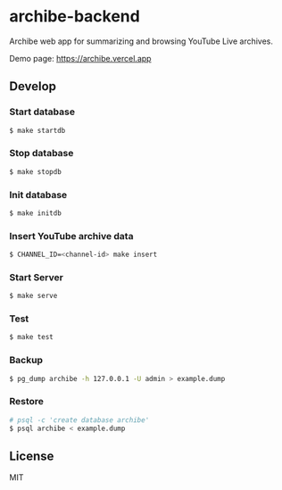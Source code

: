 # archibe-backend

Archibe web app for summarizing and browsing YouTube Live archives.

Demo page: https://archibe.vercel.app

## Develop

### Start database

```bash
$ make startdb
```

### Stop database

```bash
$ make stopdb
```

### Init database

```bash
$ make initdb
```

### Insert YouTube archive data

```bash
$ CHANNEL_ID=<channel-id> make insert
```

### Start Server

```bash
$ make serve
```

### Test

```bash
$ make test
```

### Backup

```bash
$ pg_dump archibe -h 127.0.0.1 -U admin > example.dump
```

### Restore

```bash
# psql -c 'create database archibe'
$ psql archibe < example.dump
```

## License

MIT
